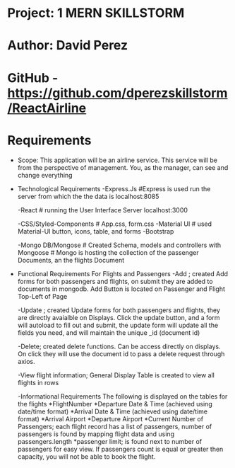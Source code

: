 # Project:  1 MERN SKILLSTORM
# Author: David Perez
# GitHub - https://github.com/dperezskillstorm/ReactAirline


# Requirements
- Scope: This application will be an airline service. This service will be from the perspective of management. You, as the manager, can see and change everything
- Technological Requirements
    -Express.Js
            #Express is used run the server from which the the data is localhost:8085

    -React
            # running the User Interface Server localhost:3000

    -CSS/Styled-Components
            # App.css, form.css
    -Material UI
            # used Material-UI button, icons, table, and forms
    -Bootstrap

    -Mongo DB/Mongose
            # Created Schema, models and controllers with Mongoose
            # Mongo is hosting the collection of the passenger Documents, an the flights Document

- Functional Requirements
    For Flights and Passengers
    -Add ; created Add forms for both passengers and flights, on submit they are added to documents in mongodb. Add Button is located on Passenger and Flight Top-Left of Page

    -Update ; created Update forms for both passengers and flights, they are directly avaialble on Displays. Click the update button, and a form will autoload to fill out and submit, the update form will update all the fields you need, and will maintain the unique _id (document id)

    -Delete; created delete functions. Can be access directly on displays. On click they will use the document id to pass a delete request through axios.

    -View flight information; General Display Table is created to view all flights in rows

    -Informational Requirements
        The following is displayed on the tables for the flights
        *FlightNumber
        *Departure Date & Time (achieved using date/time format)
        *Arrival Date & Time (achieved using date/time format)
        *Arrival Airport
        *Departure Airport
        *Current Number of Passengers; each flight record has a list of passengers, number of passengers is found by mapping flight data and using passengers.length
        *passenger limit; is found next to number of passengers for easy view. If passengers count is equal or greater then capacity, you will not be able to book the flight.



